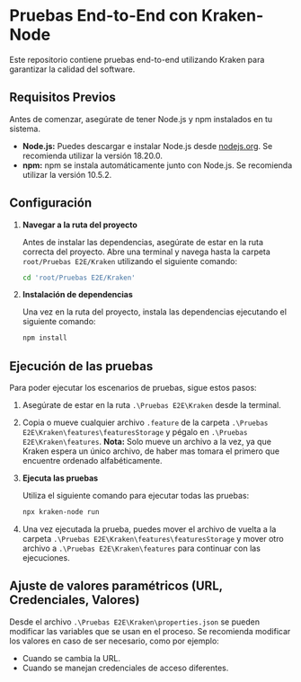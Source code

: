 # Pruebas End-to-End con Kraken-Node

Este repositorio contiene pruebas end-to-end utilizando Kraken para garantizar la calidad del software.

## Requisitos Previos

Antes de comenzar, asegúrate de tener Node.js y npm instalados en tu sistema.

- **Node.js:** Puedes descargar e instalar Node.js desde [nodejs.org](https://nodejs.org/). Se recomienda utilizar la versión 18.20.0.
- **npm:** npm se instala automáticamente junto con Node.js. Se recomienda utilizar la versión 10.5.2.

## Configuración

1. **Navegar a la ruta del proyecto**

   Antes de instalar las dependencias, asegúrate de estar en la ruta correcta del proyecto. Abre una terminal y navega hasta la carpeta `root/Pruebas E2E/Kraken` utilizando el siguiente comando:

   ```bash
   cd 'root/Pruebas E2E/Kraken'
   ```

2. **Instalación de dependencias**

   Una vez en la ruta del proyecto, instala las dependencias ejecutando el siguiente comando:

   ```bash
   npm install
   ```

## Ejecución de las pruebas

Para poder ejecutar los escenarios de pruebas, sigue estos pasos:

1. Asegúrate de estar en la ruta `.\Pruebas E2E\Kraken` desde la terminal.
2. Copia o mueve cualquier archivo `.feature` de la carpeta `.\Pruebas E2E\Kraken\features\featuresStorage` y pégalo en `.\Pruebas E2E\Kraken\features`. 
**Nota:** Solo mueve un archivo a la vez, ya que Kraken espera un único archivo, de haber mas tomara el primero que encuentre ordenado alfabéticamente.
3. **Ejecuta las pruebas**

   Utiliza el siguiente comando para ejecutar todas las pruebas:

   ```bash
   npx kraken-node run
   ```

4. Una vez ejecutada la prueba, puedes mover el archivo de vuelta a la carpeta `.\Pruebas E2E\Kraken\features\featuresStorage` y mover otro archivo a `.\Pruebas E2E\Kraken\features` para continuar con las ejecuciones.

## Ajuste de valores paramétricos (URL, Credenciales, Valores)

Desde el archivo `.\Pruebas E2E\Kraken\properties.json` se pueden modificar las variables que se usan en el proceso. Se recomienda modificar los valores en caso de ser necesario, como por ejemplo:
- Cuando se cambia la URL.
- Cuando se manejan credenciales de acceso diferentes.
